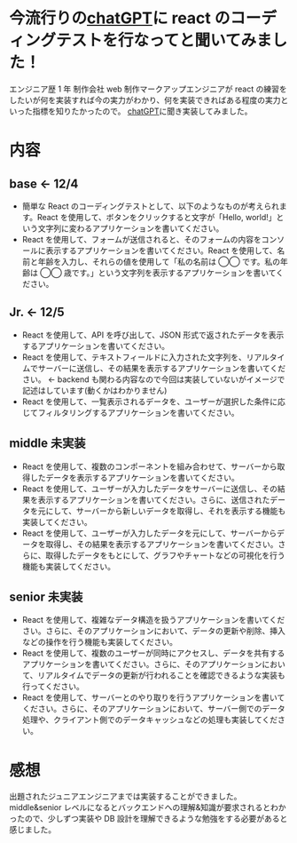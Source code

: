 # 今流行りの[chatGPT](https://chat.openai.com/chat)に react のコーディングテストを行なってと聞いてみました！

エンジニア歴 1 年 制作会社 web 制作マークアップエンジニアが react の練習をしたいが何を実装すれば今の実力がわかり、何を実装できればある程度の実力といった指標を知りたかったので。
[chatGPT](https://chat.openai.com/chat)に聞き実装してみました。

# 内容

## base <- 12/4

- 簡単な React のコーディングテストとして、以下のようなものが考えられます。React を使用して、ボタンをクリックすると文字が「Hello, world!」という文字列に変わるアプリケーションを書いてください。
- React を使用して、フォームが送信されると、そのフォームの内容をコンソールに表示するアプリケーションを書いてください。React を使用して、名前と年齢を入力し、それらの値を使用して「私の名前は ◯◯ です。私の年齢は ◯◯ 歳です。」という文字列を表示するアプリケーションを書いてください。

## Jr. <- 12/5

- React を使用して、API を呼び出して、JSON 形式で返されたデータを表示するアプリケーションを書いてください。
- React を使用して、テキストフィールドに入力された文字列を、リアルタイムでサーバーに送信し、その結果を表示するアプリケーションを書いてください。 <- backend も関わる内容なので今回は実装していないがイメージで記述はしています(動くかはわかりません)
- React を使用して、一覧表示されるデータを、ユーザーが選択した条件に応じてフィルタリングするアプリケーションを書いてください。

## middle 未実装

- React を使用して、複数のコンポーネントを組み合わせて、サーバーから取得したデータを表示するアプリケーションを書いてください。
- React を使用して、ユーザーが入力したデータをサーバーに送信し、その結果を表示するアプリケーションを書いてください。さらに、送信されたデータを元にして、サーバーから新しいデータを取得し、それを表示する機能も実装してください。
- React を使用して、ユーザーが入力したデータを元にして、サーバーからデータを取得し、その結果を表示するアプリケーションを書いてください。さらに、取得したデータをもとにして、グラフやチャートなどの可視化を行う機能も実装してください。

## senior 未実装

- React を使用して、複雑なデータ構造を扱うアプリケーションを書いてください。さらに、そのアプリケーションにおいて、データの更新や削除、挿入などの操作を行う機能も実装してください。
- React を使用して、複数のユーザーが同時にアクセスし、データを共有するアプリケーションを書いてください。さらに、そのアプリケーションにおいて、リアルタイムでデータの更新が行われることを確認できるような実装も行ってください。
- React を使用して、サーバーとのやり取りを行うアプリケーションを書いてください。さらに、そのアプリケーションにおいて、サーバー側でのデータ処理や、クライアント側でのデータキャッシュなどの処理も実装してください。

# 感想

出題されたジュニアエンジニアまでは実装することができました。
middle&senior レベルになるとバックエンドへの理解&知識が要求されるとわかったので、少しずつ実装や DB 設計を理解できるような勉強をする必要があると感じました。
